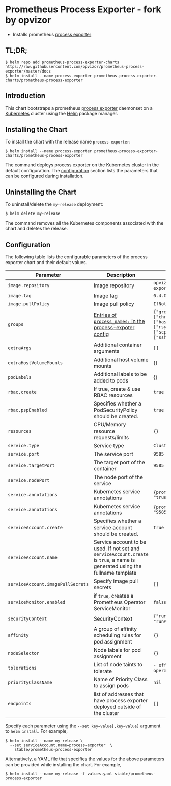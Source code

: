 # Prometheus Process Exporter - fork by opvizor

* Installs prometheus [process exporter](https://github.com/opvizor/process-exporter)

## TL;DR;

```console
$ helm repo add prometheus-process-exporter-charts https://raw.githubusercontent.com/opvizor/prometheus-process-exporter/master/docs
$ helm install --name process-exporter prometheus-process-exporter-charts/prometheus-process-exporter
```

## Introduction

This chart bootstraps a prometheus [process exporter](https://github.com/opvizor/process-exporter) daemonset on a [Kubernetes](http://kubernetes.io) cluster using the [Helm](https://helm.sh) package manager.

## Installing the Chart

To install the chart with the release name `process-exporter`:

```console
$ helm install --name process-exporter prometheus-process-exporter-charts/prometheus-process-exporter
```

The command deploys process exporter on the Kubernetes cluster in the default configuration. The [configuration](#configuration) section lists the parameters that can be configured during installation.

## Uninstalling the Chart

To uninstall/delete the `my-release` deployment:

```console
$ helm delete my-release
```

The command removes all the Kubernetes components associated with the chart and deletes the release.

## Configuration

The following table lists the configurable parameters of the process exporter chart and their default values.

|             Parameter             |                                                          Description                                                          |                 Default                 |     |
| --------------------------------- | ----------------------------------------------------------------------------------------------------------------------------- | --------------------------------------- | --- |
| `image.repository`                | Image repository                                                                                                              | `opvizor/process-exporter`      |     |
| `image.tag`                       | Image tag                                                                                                                     | `0.4.0`                               |     |
| `image.pullPolicy`                | Image pull policy                                                                                                             | `IfNotPresent`                          |     |
| `groups`                         | [Entries of `process_names:` in the process-expoter config](https://github.com/opvizor/process-exporter/tree/master#using-a-config-file) | `{"groups": [{"comm": ["chronyd"]}, {"comm": ["bash"]}, {"comm": ["rsync"]}, {"comm": ["scp"]}, {"comm": ["ssh"]}]` |
| `extraArgs`                       | Additional container arguments                                                                                                | `[]`                                    |     |
| `extraHostVolumeMounts`           | Additional host volume mounts                                                                                                 | {}                                      |     |
| `podLabels`                       | Additional labels to be added to pods                                                                                         | {}                                      |     |
| `rbac.create`                     | If true, create & use RBAC resources                                                                                          | `true`                                  |     |
| `rbac.pspEnabled`                 | Specifies whether a PodSecurityPolicy should be created.                                                                      | `true`                                  |     |
| `resources`                       | CPU/Memory resource requests/limits                                                                                           | `{}`                                    |     |
| `service.type`                    | Service type                                                                                                                  | `ClusterIP`                             |     |
| `service.port`                    | The service port                                                                                                              | `9585`                                  |     |
| `service.targetPort`              | The target port of the container                                                                                              | `9585`                                  |     |
| `service.nodePort`                | The node port of the service                                                                                                  |                                         |     |
| `service.annotations`             | Kubernetes service annotations                                                                                                | `{prometheus.io/scrape: "true"}`        |     |
| `service.annotations`             | Kubernetes service annotations                                                                                                | `{prometheus.io/port: "9585"}`        |     |
| `serviceAccount.create`           | Specifies whether a service account should be created.                                                                        | `true`                                  |     |
| `serviceAccount.name`             | Service account to be used. If not set and `serviceAccount.create` is `true`, a name is generated using the fullname template |                                         |     |
| `serviceAccount.imagePullSecrets` | Specify image pull secrets                                                                                                    | `[]`                                    |     |
| `serviceMonitor.enabled`    | if `true`, creates a Prometheus Operator ServiceMonitor     | `false` |
| `securityContext`                 | SecurityContext                                                                                                               | `{"runAsNonRoot": true, "runAsUser": 65534}` |     |
| `affinity`                        | A group of affinity scheduling rules for pod assignment                                                                       | `{}`                                    |     |
| `nodeSelector`                    | Node labels for pod assignment                                                                                                | `{}`                                    |     |
| `tolerations`                     | List of node taints to tolerate                                                                                               | `- effect: NoSchedule operator: Exists` |     |
| `priorityClassName`               | Name of Priority Class to assign pods                                                                                         | `nil`                                   |     |
| `endpoints`            | list of addresses that have process exporter deployed outside of the cluster                                                                | `[]`                                    |     |


Specify each parameter using the `--set key=value[,key=value]` argument to `helm install`. For example,

```console
$ helm install --name my-release \
  --set serviceAccount.name=process-exporter  \
    stable/prometheus-process-exporter
```

Alternatively, a YAML file that specifies the values for the above parameters can be provided while installing the chart. For example,

```console
$ helm install --name my-release -f values.yaml stable/prometheus-process-exporter
```
